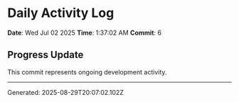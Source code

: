 # Daily Activity Log

**Date**: Wed Jul 02 2025
**Time**: 1:37:02 AM
**Commit**: 6

## Progress Update

This commit represents ongoing development activity.

---
Generated: 2025-08-29T20:07:02.102Z
